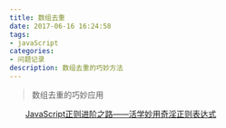 ```yaml
---
title: 数组去重
date: 2017-06-16 16:24:58
tags:
- javaScript
categories:
- 问题记录
description: 数组去重的巧妙方法
---
```

> 数组去重的巧妙应用

　　[JavaScript正则进阶之路——活学妙用奇淫正则表达式](https://github.com/jawil/blog/issues/20)